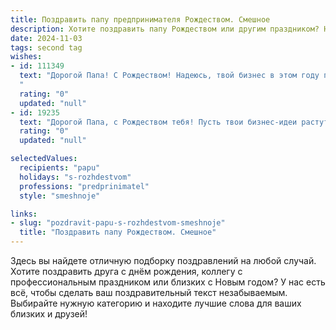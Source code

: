 ```yaml
---
title: Поздравить папу предпринимателя Рождеством. Смешное
description: Хотите поздравить папу Рождеством или другим праздником? Наш ИИ создаст незабываемое поздравление, а вы обязательно выделитесь среди других.  
date: 2024-11-03
tags: second tag
wishes:
- id: 111349
  text: "Дорогой Папа! С Рождеством! Надеюсь, твой бизнес в этом году принесет столько прибыли, что тебе придется прятать деньги от налоговой в мешке с подарками под елкой!  Пусть твоя жизнь будет такой же яркой и незабываемой, как огни на твоей собственной рождественской елке (которая, я надеюсь, уже вся увешана удачными сделками!).  Счастья, здоровья и чтобы конкуренты в Новом году только смотрели тебе в след!
  "
  rating: "0"
  updated: "null"
- id: 19235
  text: "Дорогой Папа, с Рождеством тебя! Пусть твои бизнес-идеи растут, как снежный ком, и пусть твои конкуренты завидуют, как дети соседской ёлки. Пусть каждый день приносит тебе новые успехи, а каждый провал становится лишь ступенькой к вершине. И да пребудет с тобой сила оптимизма, как у Санты, который знает, что все дети в мире добрые! Счастливого Рождества, мой предпринимательский волшебник!"
  rating: "0"
  updated: "null"

selectedValues:
  recipients: "papu"
  holidays: "s-rozhdestvom"
  professions: "predprinimatel"
  style: "smeshnoje"

links:
- slug: "pozdravit-papu-s-rozhdestvom-smeshnoje"
  title: "Поздравить папу Рождеством. Смешное"
---
```


Здесь вы найдете отличную подборку поздравлений на любой случай.
Хотите поздравить друга с днём рождения, коллегу с профессиональным праздником или близких с Новым годом? У нас есть всё, чтобы сделать ваш поздравительный текст незабываемым. Выбирайте нужную категорию и находите лучшие слова для ваших близких и друзей!
